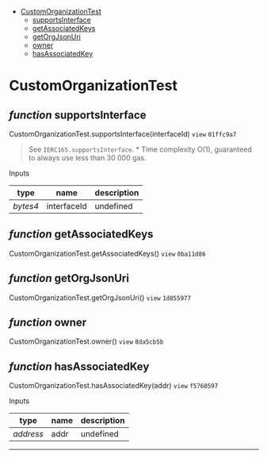 * [CustomOrganizationTest](#customorganizationtest)
  * [supportsInterface](#function-supportsinterface)
  * [getAssociatedKeys](#function-getassociatedkeys)
  * [getOrgJsonUri](#function-getorgjsonuri)
  * [owner](#function-owner)
  * [hasAssociatedKey](#function-hasassociatedkey)

# CustomOrganizationTest


## *function* supportsInterface

CustomOrganizationTest.supportsInterface(interfaceId) `view` `01ffc9a7`

> See `IERC165.supportsInterface`.     * Time complexity O(1), guaranteed to always use less than 30 000 gas.

Inputs

| **type** | **name** | **description** |
|-|-|-|
| *bytes4* | interfaceId | undefined |


## *function* getAssociatedKeys

CustomOrganizationTest.getAssociatedKeys() `view` `0ba11d86`





## *function* getOrgJsonUri

CustomOrganizationTest.getOrgJsonUri() `view` `1d855977`





## *function* owner

CustomOrganizationTest.owner() `view` `8da5cb5b`





## *function* hasAssociatedKey

CustomOrganizationTest.hasAssociatedKey(addr) `view` `f5760597`


Inputs

| **type** | **name** | **description** |
|-|-|-|
| *address* | addr | undefined |



---